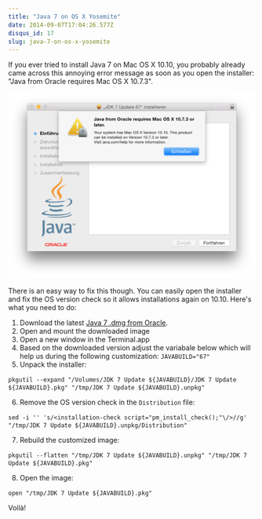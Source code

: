 ```yaml
---
title: "Java 7 on OS X Yosemite"
date: 2014-09-07T17:04:26.577Z
disqus_id: 17
slug: java-7-on-os-x-yosemite
---
```


If you ever tried to install Java 7 on Mac OS X 10.10, you probably already came across this annoying error message as soon as you open the installer: "Java from Oracle requires Mac OS X 10.7.3".

![](/assets/images/posts/java-7-on-os-x-yosemite/1.png)

There is an easy way to fix this though. You can easily open the installer and fix the OS version check so it allows installations again on 10.10. Here's what you need to do:

1. Download the latest [Java 7 .dmg from Oracle](http://www.oracle.com/technetwork/java/javase/downloads/index.html).
2. Open and mount the downloaded image
3. Open a new window in the Terminal.app
4. Based on the downloaded version adjust the variabale below which will help us during the following customization:
  `JAVABUILD="67"`
5. Unpack the installer:

  ```shell
  pkgutil --expand "/Volumes/JDK 7 Update ${JAVABUILD}/JDK 7 Update ${JAVABUILD}.pkg" "/tmp/JDK 7 Update ${JAVABUILD}.unpkg"
  ```

6. Remove the OS version check in the `Distribution` file:

  ```shell
  sed -i '' 's/<installation-check script="pm_install_check();"\/>//g' "/tmp/JDK 7 Update ${JAVABUILD}.unpkg/Distribution"
  ```

7. Rebuild the customized image:

  ```shell
  pkgutil --flatten "/tmp/JDK 7 Update ${JAVABUILD}.unpkg" "/tmp/JDK 7 Update ${JAVABUILD}.pkg"
  ```

8. Open the image:

  ```shell
  open "/tmp/JDK 7 Update ${JAVABUILD}.pkg"
  ```

Voilà!
